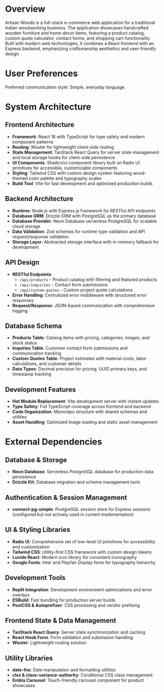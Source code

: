 # Overview

Artisan Woods is a full-stack e-commerce web application for a traditional Indian woodworking business. The application showcases handcrafted wooden furniture and home decor items, featuring a product catalog, custom quote calculator, contact forms, and shopping cart functionality. Built with modern web technologies, it combines a React frontend with an Express backend, emphasizing craftsmanship aesthetics and user-friendly design.

# User Preferences

Preferred communication style: Simple, everyday language.

# System Architecture

## Frontend Architecture
- **Framework**: React 18 with TypeScript for type safety and modern component patterns
- **Routing**: Wouter for lightweight client-side routing
- **State Management**: TanStack React Query for server state management and local storage hooks for client-side persistence
- **UI Components**: Shadcn/ui component library built on Radix UI primitives for accessible, customizable components
- **Styling**: Tailwind CSS with custom design system featuring wood-themed color palette and typography scales
- **Build Tool**: Vite for fast development and optimized production builds

## Backend Architecture
- **Runtime**: Node.js with Express.js framework for RESTful API endpoints
- **Database ORM**: Drizzle ORM with PostgreSQL as the primary database
- **Database Provider**: Neon Database serverless PostgreSQL for scalable cloud storage
- **Data Validation**: Zod schemas for runtime type validation and API request/response validation
- **Storage Layer**: Abstracted storage interface with in-memory fallback for development

## API Design
- **RESTful Endpoints**: 
  - `/api/products` - Product catalog with filtering and featured products
  - `/api/inquiries` - Contact form submissions
  - `/api/custom-quotes` - Custom project quote calculations
- **Error Handling**: Centralized error middleware with structured error responses
- **Request/Response**: JSON-based communication with comprehensive logging

## Database Schema
- **Products Table**: Catalog items with pricing, categories, images, and stock status
- **Inquiries Table**: Customer contact form submissions and communication tracking
- **Custom Quotes Table**: Project estimates with material costs, labor calculations, and customer details
- **Data Types**: Decimal precision for pricing, UUID primary keys, and timestamp tracking

## Development Features
- **Hot Module Replacement**: Vite development server with instant updates
- **Type Safety**: Full TypeScript coverage across frontend and backend
- **Code Organization**: Monorepo structure with shared schemas and utilities
- **Asset Handling**: Optimized image loading and static asset management

# External Dependencies

## Database & Storage
- **Neon Database**: Serverless PostgreSQL database for production data persistence
- **Drizzle Kit**: Database migration and schema management tools

## Authentication & Session Management
- **connect-pg-simple**: PostgreSQL session store for Express sessions (configured but not actively used in current implementation)

## UI & Styling Libraries
- **Radix UI**: Comprehensive set of low-level UI primitives for accessibility and customization
- **Tailwind CSS**: Utility-first CSS framework with custom design tokens
- **Lucide React**: Modern icon library for consistent iconography
- **Google Fonts**: Inter and Playfair Display fonts for typography hierarchy

## Development Tools
- **Replit Integration**: Development environment optimizations and error overlays
- **ESBuild**: Fast bundling for production server builds
- **PostCSS & Autoprefixer**: CSS processing and vendor prefixing

## Frontend State & Data Management
- **TanStack React Query**: Server state synchronization and caching
- **React Hook Form**: Form validation and submission handling
- **Wouter**: Lightweight routing solution

## Utility Libraries
- **date-fns**: Date manipulation and formatting utilities
- **clsx & class-variance-authority**: Conditional CSS class management
- **Embla Carousel**: Touch-friendly carousel component for product showcases